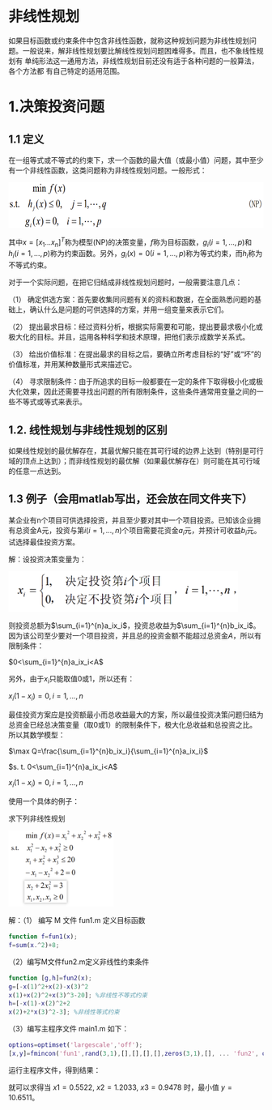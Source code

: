# 非线性规划

​		如果目标函数或约束条件中包含非线性函数，就称这种规划问题为非线性规划问
题。一般说来，解非线性规划要比解线性规划问题困难得多。而且，也不象线性规划有
单纯形法这一通用方法，非线性规划目前还没有适于各种问题的一般算法，各个方法都
有自己特定的适用范围。

# 1.决策投资问题

## 1.1  定义

在一组等式或不等式的约束下，求一个函数的最大值（或最小值）问题，其中至少有一个非线性函数，这类问题称为非线性规划问题。一般形式：

<img src="./image/非线性一般式.png" height=90>

其中$x=[x_1  ...  x_n]^T$称为模型(NP)的决策变量，$f$称为目标函数，$g_i(i=1,...,p)$和$h_i(i=1,...,p)$称为约束函数。另外，$g_i(x)=0 (i=1,...,p)$称为等式约束，而$h_i$称为不等式约束。

​		对于一个实际问题，在把它归结成非线性规划问题时，一般需要注意几点：

（1） 确定供选方案：首先要收集同问题有关的资料和数据，在全面熟悉问题的基础上，确认什么是问题的可供选择的方案，并用一组变量来表示它们。

（2） 提出最求目标：经过资料分析，根据实际需要和可能，提出要最求极小化或极大化的目标。并且，运用各种科学和技术原理，把他们表示成数学关系式。

（3） 给出价值标准：在提出最求的目标之后，要确立所考虑目标的“好”或“坏”的价值标准，并用某种数量形式来描述它。

（4） 寻求限制条件：由于所追求的目标一般都要在一定的条件下取得极小化或极大化效果，因此还需要寻找出问题的所有限制条件，这些条件通常用变量之间的一些不等式或等式来表示。 

## 1.2. 线性规划与非线性规划的区别

如果线性规划的最优解存在，其最优解只能在其可行域的边界上达到（特别是可行域的顶点上达到）；而非线性规划的最优解（如果最优解存在）则可能在其可行域的任意一点达到。

## 1.3 例子（会用matlab写出，还会放在同文件夹下）

某企业有n个项目可供选择投资，并且至少要对其中一个项目投资。已知该企业拥有总资金A元，投资与第$i(i=1,...,n)$个项目需要花资金$a_i$元，并预计可收益$b_i$元。试选择最佳投资方案。

解：设投资决策变量为：

<img src="./image/决策变量.png" height=80>

则投资总额为$\sum_{i=1}^{n}a_ix_i$，投资总收益为$\sum_{i=1}^{n}b_ix_i$。因为该公司至少要对一个项目投资，并且总的投资金额不能超过总资金$A$，所以有限制条件：

$0<\sum_{i=1}^{n}a_ix_i<A$

另外，由于$x_i$只能取值$0$或$1$，所以还有：

$x_i(1-x_i)=0,i=1,...,n$

​		最佳投资方案应是投资额最小而总收益最大的方案，所以最佳投资决策问题归结为总资金已经总决策变量（取0或1）的限制条件下，极大化总收益和总投资之比。所以其数学模型：

$\max Q=\frac{\sum_{i=1}^{n}b_ix_i}{\sum_{i=1}^{n}a_ix_i}$

$s. t.        0<\sum_{i=1}^{n}a_ix_i<A$

$x_i(1-x_i)=0,i=1,...,n$

使用一个具体的例子：

求下列非线性规划

<img src="./image/投资例子.png" height=150>

解：（1） 编写 M 文件 fun1.m 定义目标函数 

~~~matlab
function f=fun1(x);
f=sum(x.^2)+8;
~~~

（2）编写M文件fun2.m定义非线性约束条件

~~~matlab
function [g,h]=fun2(x); 
g=[-x(1)^2+x(2)-x(3)^2 
x(1)+x(2)^2+x(3)^3-20]; %非线性不等式约束
h=[-x(1)-x(2)^2+2 
x(2)+2*x(3)^2-3]; %非线性等式约束
~~~

（3）编写主程序文件 main1.m 如下： 

~~~matlab
options=optimset('largescale','off'); 
[x,y]=fmincon('fun1',rand(3,1),[],[],[],[],zeros(3,1),[], ... 'fun2', options) 
~~~

运行主程序文件，得到结果：

就可以求得当 $x1 = 0.5522$, $x2 =1.2033$, $x3 = 0.9478$ 时，最小值 $y =10.6511$。 

